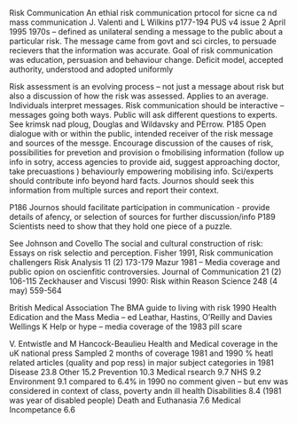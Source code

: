 Risk CommunicationAn ethial risk communication prtocol for sicne ca nd mass communication J. Valenti and L Wilkins p177-194 PUS v4 issue 2 April 19951970s – defined as unilateral sending a message to the public about a particular risk. The message came from govt and sci circles, to persuade recievers that the information was accurate. Goal  of risk communication was education, persuasion and behaviour change. 	Deficit model, accepted authority, understood and adopted uniformlyRisk assessment is an evolving process – not just a message about risk but also a discussion of how the risk was assessed. Applies to an average.Individuals interpret messages.Risk communication should be interactive – messages going both ways. Public will ask different questions to experts. See krimsk nad ploug, Douglas and Wildavsky and PErrow. P185 Open dialogue with or within the public, intended receiver of the risk message and sources of the messge. Encourage discussion of the causes of risk, possibilities for prevetion and provision o fmobilising information (follow up info in sotry, access agencies to provide aid, suggest approaching doctor, take precuastions ) behaviourly empowering mobilising info. Sci/experts should contribute info beyond hard facts. Journos should seek this information from multiple surces and report their context.P186 Journos should facilitate participation in communication  - provide details of afency, or selection of sources for further discussion/infoP189Scientists need to show that they hold one piece of a puzzle.   SeeJohnson and Covello The social and cultural construction of risk: Essays on risk selectio and perception. Fisher 1991, Risk communication challengers Risk Analysis 11 (2) 173-179Mazur 1981 – Media coverage and public opion on oscienfitic controversies. Journal of Communication  21 (2) 106-115Zeckhauser and Viscusi 1990: Risk within Reason Science 248 (4 may) 559-564British Medical Association The BMA guide to living with risk 1990Health Edication and the Mass Media – ed Leathar, Hastins, O’Reilly and Davies 	Wellings K Help or hype – media coverage of the 1983 pill scareV. Entwistle and M Hancock-Beaulieu Health and Medical coverage in the uK national pressSampled 2 months of coverage 1981 and 1990% heatl related articles (quality and pop ress) in major subject categories in 1981Disease 23.8Other 15.2Prevention 10.3Medical rsearch 9.7NHS 9.2Environment 9.1  compared to 6.4% in 1990 no comment given – but env was considered in context of class, poverty andn ill healthDisabilities 8.4  (1981 was year of disabled people)Death and Euthanasia 7.6Medical Incompetance 6.6